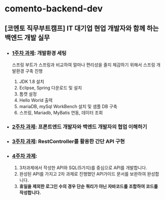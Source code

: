 # comento-backend-dev
[코멘토 직무부트캠프] IT 대기업 현업 개발자와 함께 하는 백엔드 개발 실무
---

- ### [1주차 과제](https://github.com/dhkimxx/comento-backend-dev/blob/main/1%EC%A3%BC%EC%B0%A8%20%EA%B3%BC%EC%A0%9C.md): 개발환경 세팅
    스프링 부트가 스프링과 비교하여 얼마나 편리성을 줄지 체감하기 위해서 스프링 개발환경 구축 진행
    1. JDK 1.8 설치
    2. Eclipse, Spring 다운로드 및 설치
    3. 톰캣 설정
    4. Hello World 출력
    5. mariaDB, mySql WorkBench 설치 및 샘플 DB 구축
    6. 스프링, Mariadb, MyBatis 연동, 데이터 조회

- ### [2주차 과제](https://github.com/dhkimxx/comento-backend-dev/blob/main/1%EC%A3%BC%EC%B0%A8%20%EA%B3%BC%EC%A0%9C.md): 프론트엔드 개발자와 백엔드 개발자의 협업 이해하기

- ### [3주차 과제](https://github.com/dhkimxx/comento-backend-dev/blob/main/1%EC%A3%BC%EC%B0%A8%20%EA%B3%BC%EC%A0%9C.md): RestController를 활용한 간단 API 구현

- ### [4주차 과제](https://github.com/dhkimxx/comento-backend-dev/blob/main/1%EC%A3%BC%EC%B0%A8%20%EA%B3%BC%EC%A0%9C.md):
    1. 3차과제에서 작성한 API와 SQL(5가지)를 중심으로 API를 개발합니다.
    2. 완성된 API를 가지고 2차 과제로 진행했던 API가이드 문서를 보완하여 완성합니다.
    3. **휴일을 제외한 로그인 수의 경우 단순 쿼리가 아닌 자바코드를 조합하여 코드를 작성합니다.**
